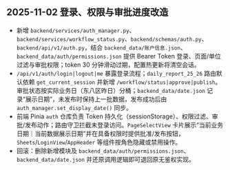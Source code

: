 ## 2025-11-02 登录、权限与审批进度改造
- 新增 `backend/services/auth_manager.py`、`backend/services/workflow_status.py`、`backend/schemas/auth.py`、`backend/api/v1/auth.py`，结合 `backend_data/账户信息.json`、`backend_data/auth/permissions.json` 提供 Bearer Token 登录、页面/单位过滤与审批权限；token 30 分钟滑动过期，配置热更新将清空会话。
- `/api/v1/auth/login|logout|me` 暴露登录流程；`daily_report_25_26` 路由默认依赖 `get_current_session` 并新增 `/workflow/status|approve|publish`。审批状态按实际业务日（东八区昨日）分桶；`backend_data/date.json` 记录“展示日期”，未发布时保持上一批数据，发布成功后由 `auth_manager.set_display_date()` 同步。
- 前端 Pinia `auth` 仓库负责 Token 持久化（sessionStorage）、权限过滤、审批/发布动作；路由守卫拦截未登录访问。`PageSelectView` 卡片展示“当前业务日期｜当前数据展示日期”并在具备权限时提供批准/发布按钮，`Sheets`/`LoginView`/`AppHeader` 等组件按角色隐藏或禁用操作。
- 回滚：删除新增模块及 `backend_data/auth/permissions.json`、`backend_data/date.json` 并还原调用逻辑即可退回原无鉴权实现。